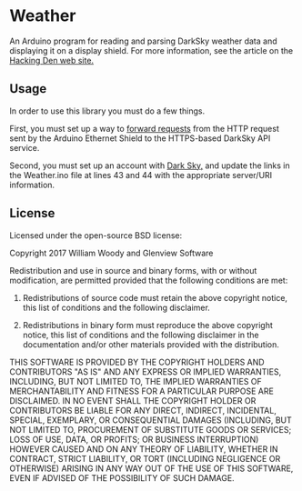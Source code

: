 # Weather

An Arduino program for reading and parsing DarkSky weather data and displaying it on a display shield. For more information, see the article on the [Hacking Den web site.](https://hackingden.com/2018/11/14/showing-the-weather/)

## Usage

In order to use this library you must do a few things.

First, you must set up a way to [forward requests](forwarding.md) from the HTTP request sent by the Arduino Ethernet Shield to the HTTPS-based DarkSky API service.

Second, you must set up an account with [Dark Sky,](https://darksky.net/dev) and update the links in the Weather.ino file at lines 43 and 44 with the appropriate server/URI information.

## License

Licensed under the open-source BSD license:

Copyright 2017 William Woody and Glenview Software

Redistribution and use in source and binary forms, with or without modification,
are permitted provided that the following conditions are met:

1. Redistributions of source code must retain the above copyright notice, this
list of conditions and the following disclaimer.

2. Redistributions in binary form must reproduce the above copyright notice, 
this list of conditions and the following disclaimer in the documentation 
and/or other materials provided with the distribution.

THIS SOFTWARE IS PROVIDED BY THE COPYRIGHT HOLDERS AND CONTRIBUTORS "AS IS" 
AND ANY EXPRESS OR IMPLIED WARRANTIES, INCLUDING, BUT NOT LIMITED TO, THE 
IMPLIED WARRANTIES OF MERCHANTABILITY AND FITNESS FOR A PARTICULAR PURPOSE ARE
DISCLAIMED. IN NO EVENT SHALL THE COPYRIGHT HOLDER OR CONTRIBUTORS BE LIABLE 
FOR ANY DIRECT, INDIRECT, INCIDENTAL, SPECIAL, EXEMPLARY, OR CONSEQUENTIAL 
DAMAGES (INCLUDING, BUT NOT LIMITED TO, PROCUREMENT OF SUBSTITUTE GOODS OR SERVICES; LOSS OF USE, DATA, OR PROFITS; OR BUSINESS INTERRUPTION) HOWEVER 
CAUSED AND ON ANY THEORY OF LIABILITY, WHETHER IN CONTRACT, STRICT LIABILITY, 
OR TORT (INCLUDING NEGLIGENCE OR OTHERWISE) ARISING IN ANY WAY OUT OF THE USE 
OF THIS SOFTWARE, EVEN IF ADVISED OF THE POSSIBILITY OF SUCH DAMAGE.

